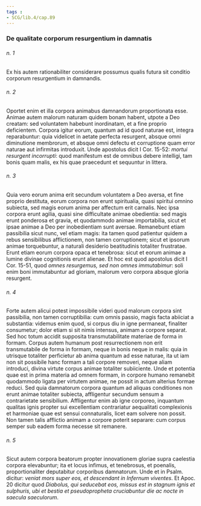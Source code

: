 ```yaml
---
tags : 
- SCG/lib.4/cap.89
---
```


### De qualitate corporum resurgentium in damnatis

###### n. 1
Ex his autem rationabiliter considerare possumus qualis futura sit conditio corporum resurgentium in damnandis.

###### n. 2
Oportet enim et illa corpora animabus damnandorum proportionata esse. Animae autem malorum naturam quidem bonam habent, utpote a Deo creatam: sed voluntatem habebunt inordinatam, et a fine proprio deficientem. Corpora igitur eorum, quantum ad id quod naturae est, integra reparabuntur: quia videlicet in aetate perfecta resurgent, absque omni diminutione membrorum, et absque omni defectu et corruptione quam error naturae aut infirmitas introduxit. Unde apostolus dicit I Cor. 15-52: *mortui resurgent incorrupti*: quod manifestum est de omnibus debere intelligi, tam bonis quam malis, ex his quae praecedunt et sequuntur in littera.

###### n. 3
Quia vero eorum anima erit secundum voluntatem a Deo aversa, et fine proprio destituta, eorum corpora non erunt spiritualia, quasi spiritui omnino subiecta, sed magis eorum anima per affectum erit carnalis. Nec ipsa corpora erunt agilia, quasi sine difficultate animae obedientia: sed magis erunt ponderosa et gravia, et quodammodo animae importabilia, sicut et ipsae animae a Deo per inobedientiam sunt aversae. Remanebunt etiam passibilia sicut nunc, vel etiam magis: ita tamen quod patientur quidem a rebus sensibilibus afflictionem, non tamen corruptionem; sicut et ipsorum animae torquebuntur, a naturali desiderio beatitudinis totaliter frustratae. Erunt etiam eorum corpora opaca et tenebrosa: sicut et eorum animae a lumine divinae cognitionis erunt alienae. Et hoc est quod apostolus dicit I Cor. 15-51, quod *omnes resurgemus, sed non omnes immutabimur*: soli enim boni immutabuntur ad gloriam, malorum vero corpora absque gloria resurgent.

###### n. 4
Forte autem alicui potest impossibile videri quod malorum corpora sint passibilia, non tamen corruptibilia: cum omnis passio, magis facta abiiciat a substantia: videmus enim quod, si corpus diu in igne permaneat, finaliter consumetur; dolor etiam si sit nimis intensus, animam a corpore separat. Sed hoc totum accidit supposita transmutabilitate materiae de forma in formam. Corpus autem humanum post resurrectionem non erit transmutabile de forma in formam, neque in bonis neque in malis: quia in utrisque totaliter perficietur ab anima quantum ad esse naturae, ita ut iam non sit possibile hanc formam a tali corpore removeri, neque aliam introduci, divina virtute corpus animae totaliter subiiciente. Unde et potentia quae est in prima materia ad omnem formam, in corpore humano remanebit quodammodo ligata per virtutem animae, ne possit in actum alterius formae reduci. Sed quia damnatorum corpora quantum ad aliquas conditiones non erunt animae totaliter subiecta, affligentur secundum sensum a contrarietate sensibilium. Affligentur enim ab igne corporeo, inquantum qualitas ignis propter sui excellentiam contrariatur aequalitati complexionis et harmoniae quae est sensui connaturalis, licet eam solvere non possit. Non tamen talis afflictio animam a corpore poterit separare: cum corpus semper sub eadem forma necesse sit remanere.

###### n. 5
Sicut autem corpora beatorum propter innovationem gloriae supra caelestia corpora elevabuntur; ita et locus infimus, et tenebrosus, et poenalis, proportionaliter deputabitur corporibus damnatorum. Unde et in Psalm. dicitur: *veniat mors super eos, et descendant in Infernum viventes*. Et Apoc. 20 dicitur quod *Diabolus, qui seducebat eos, missus est in stagnum ignis et sulphuris, ubi et bestia et pseudopropheta cruciabuntur die ac nocte in saecula saeculorum*.

